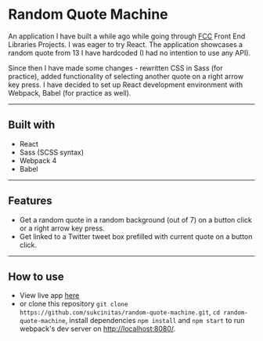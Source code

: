 # Random Quote Machine
An application I have built a while ago while going through [FCC](https://www.freecodecamp.org/) Front End Libraries Projects. I was eager to try React. The application showcases a random quote from 13 I have hardcoded (I had no intention to use any API).

Since then I have made some changes - rewritten CSS in Sass (for practice), added functionality of selecting another quote on a right arrow key press. I have decided to set up React development environment with Webpack, Babel (for practice as well).

----
## Built with
- React
- Sass (SCSS syntax)
- Webpack 4
- Babel

----
## Features
- Get a random quote in a random background (out of 7) on a button click or a right arrow key press.
- Get linked to a Twitter tweet box prefilled with current quote on a button click.

----
## How to use
- View live app [here](https://codepen.io/pieno_usas/full/XWrzpwX) 
- or clone this repository `git clone https://github.com/sukcinitas/random-quote-machine.git`, `cd random-quote-machine`, install dependencies `npm install` and `npm start` to run webpack's dev server on [http://localhost:8080/](http://localhost:8080/).                    
